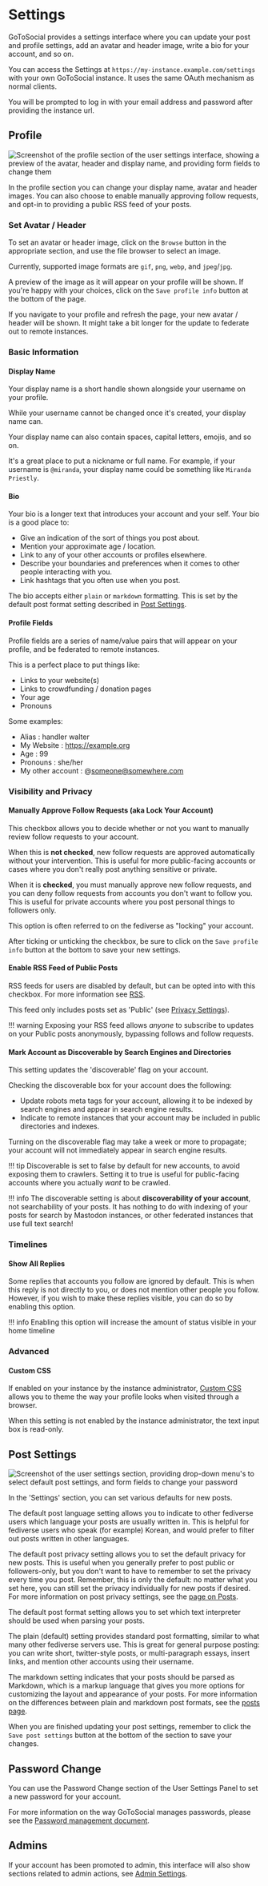 # Settings

GoToSocial provides a settings interface where you can update your post and profile settings, add an avatar and header image, write a bio for your account, and so on.

You can access the Settings at `https://my-instance.example.com/settings` with your own GoToSocial instance. It uses the same OAuth mechanism as normal clients.

You will be prompted to log in with your email address and password after providing the instance url.

## Profile

![Screenshot of the profile section of the user settings interface, showing a preview of the avatar, header and display name, and providing form fields to change them](../assets/user-settings-profile-info.png)

In the profile section you can change your display name, avatar and header images. You can also choose to enable manually approving follow requests, and opt-in to providing a public RSS feed of your posts.

### Set Avatar / Header

To set an avatar or header image, click on the `Browse` button in the appropriate section, and use the file browser to select an image.

Currently, supported image formats are `gif`, `png`, `webp`, and `jpeg`/`jpg`.

A preview of the image as it will appear on your profile will be shown. If you're happy with your choices, click on the `Save profile info` button at the bottom of the page.

If you navigate to your profile and refresh the page, your new avatar / header will be shown. It might take a bit longer for the update to federate out to remote instances.

### Basic Information

#### Display Name

Your display name is a short handle shown alongside your username on your profile.

While your username cannot be changed once it's created, your display name can.

Your display name can also contain spaces, capital letters, emojis, and so on.

It's a great place to put a nickname or full name. For example, if your username is `@miranda`, your display name could be something like `Miranda Priestly`.

#### Bio

Your bio is a longer text that introduces your account and your self. Your bio is a good place to:

- Give an indication of the sort of things you post about.
- Mention your approximate age / location.
- Link to any of your other accounts or profiles elsewhere.
- Describe your boundaries and preferences when it comes to other people interacting with you.
- Link hashtags that you often use when you post.

The bio accepts either `plain` or `markdown` formatting. This is set by the default post format setting described in [Post Settings](#post-settings).

#### Profile Fields

Profile fields are a series of name/value pairs that will appear on your profile, and be federated to remote instances.

This is a perfect place to put things like:

- Links to your website(s)
- Links to crowdfunding / donation pages
- Your age
- Pronouns

Some examples:

- Alias : handler walter
- My Website : https://example.org
- Age : 99
- Pronouns : she/her
- My other account : @someone@somewhere.com

### Visibility and Privacy

#### Manually Approve Follow Requests (aka Lock Your Account)

This checkbox allows you to decide whether or not you want to manually review follow requests to your account.

When this is **not checked**, new follow requests are approved automatically without your intervention. This is useful for more public-facing accounts or cases where you don't really post anything sensitive or private.

When it is **checked**, you must manually approve new follow requests, and you can deny follow requests from accounts you don't want to follow you. This is useful for private accounts where you post personal things to followers only.

This option is often referred to on the fediverse as "locking" your account.

After ticking or unticking the checkbox, be sure to click on the `Save profile info` button at the bottom to save your new settings.

#### Enable RSS Feed of Public Posts

RSS feeds for users are disabled by default, but can be opted into with this checkbox. For more information see [RSS](./rss.md).

This feed only includes posts set as 'Public' (see [Privacy Settings](./posts.md#privacy-settings)).

!!! warning
    Exposing your RSS feed allows *anyone* to subscribe to updates on your Public posts anonymously, bypassing follows and follow requests.

#### Mark Account as Discoverable by Search Engines and Directories

This setting updates the 'discoverable' flag on your account.

Checking the discoverable box for your account does the following:

- Update robots meta tags for your account, allowing it to be indexed by search engines and appear in search engine results.
- Indicate to remote instances that your account may be included in public directories and indexes.

Turning on the discoverable flag may take a week or more to propagate; your account will not immediately appear in search engine results.

!!! tip
    Discoverable is set to false by default for new accounts, to avoid exposing them to crawlers. Setting it to true is useful for public-facing accounts where you actually *want* to be crawled.

!!! info
    The discoverable setting is about **discoverability of your account**, not searchability of your posts. It has nothing to do with indexing of your posts for search by Mastodon instances, or other federated instances that use full text search!

### Timelines

#### Show All Replies

Some replies that accounts you follow are ignored by default. This is when this reply is not directly to you, or does not mention other people you follow.  
However, if you wish to make these replies visible, you can do so by enabling this option.  

!!! info
    Enabling this option will increase the amount of status visible in your home timeline

### Advanced

#### Custom CSS

If enabled on your instance by the instance administrator, [Custom CSS](./custom_css.md) allows you to theme the way your profile looks when visited through a browser.

When this setting is not enabled by the instance administrator, the text input box is read-only.

## Post Settings

![Screenshot of the user settings section, providing drop-down menu's to select default post settings, and form fields to change your password](../assets/user-settings-post-settings.png)

In the 'Settings' section, you can set various defaults for new posts.

The default post language setting allows you to indicate to other fediverse users which language your posts are usually written in. This is helpful for fediverse users who speak (for example) Korean, and would prefer to filter out posts written in other languages.

The default post privacy setting allows you to set the default privacy for new posts. This is useful when you generally prefer to post public or followers-only, but you don't want to have to remember to set the privacy every time you post. Remember, this is only the default: no matter what you set here, you can still set the privacy individually for new posts if desired. For more information on post privacy settings, see the [page on Posts](./posts.md).

The default post format setting allows you to set which text interpreter should be used when parsing your posts.

The plain (default) setting provides standard post formatting, similar to what many other fediverse servers use. This is great for general purpose posting: you can write short, twitter-style posts, or multi-paragraph essays, insert links, and mention other accounts using their username.

The markdown setting indicates that your posts should be parsed as Markdown, which is a markup language that gives you more options for customizing the layout and appearance of your posts. For more information on the differences between plain and markdown post formats, see the [posts page](posts.md).

When you are finished updating your post settings, remember to click the `Save post settings` button at the bottom of the section to save your changes.

## Password Change

You can use the Password Change section of the User Settings Panel to set a new password for your account.

For more information on the way GoToSocial manages passwords, please see the [Password management document](./password_management.md).

## Admins

If your account has been promoted to admin, this interface will also show sections related to admin actions, see [Admin Settings](../admin/settings.md).
